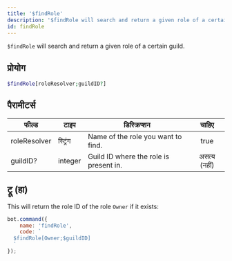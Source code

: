 ```yaml
---
title: '$findRole'
description: '$findRole will search and return a given role of a certain guild.'
id: findRole
---
```


`$findRole` will search and return a given role of a certain guild.

## प्रोयोग

```php
$findRole[roleResolver;guildID?]
```

## पैरामीटर्स

| फील्ड        | टाइप     | डिस्क्रिप्शन                           |    चाहिए     |
| ------------ | -------- | -------------------------------------- |:------------:|
| roleResolver | स्ट्रिंग | Name of the role you want to find.     |     true     |
| guildID?     | integer  | Guild ID where the role is present in. | असत्य (नहीं) |

## ट्रू (हा)

This will return the role ID of the role `Owner` if it exists:

```javascript
bot.command({
    name: 'findRole',
    code: `
  $findRole[Owner;$guildID]
  `
});
```
